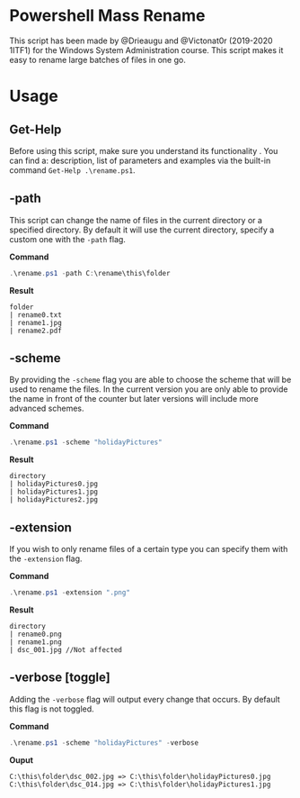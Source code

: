 # Powershell Mass Rename

This script has been made by @Drieaugu and @Victonat0r (2019-2020 1ITF1) for the Windows System Administration course. This script makes it easy to rename large batches of files in one go.

# Usage

## Get-Help

Before using this script, make sure you understand its functionality . You can find a: description, list of parameters and examples via the built-in command `Get-Help .\rename.ps1`.

## -path

This script can change the name of files in the current directory or a specified directory. By default it will use the current directory, specify a custom one with the `-path` flag.

**Command**

```powershell
.\rename.ps1 -path C:\rename\this\folder
```

**Result**

```
folder
| rename0.txt
| rename1.jpg
| rename2.pdf
```

## -scheme

By providing the `-scheme` flag you are able to choose the scheme that will be used to rename the files. In the current version you are only able to provide the name in front of the counter but later versions will include more advanced schemes.

**Command**

```powershell
.\rename.ps1 -scheme "holidayPictures"
```

**Result**

```
directory
| holidayPictures0.jpg
| holidayPictures1.jpg
| holidayPictures2.jpg
```

## -extension

If you wish to only rename files of a certain type you can specify them with the `-extension` flag.

**Command**

```powershell
.\rename.ps1 -extension ".png"
```

**Result**

```
directory
| rename0.png
| rename1.png
| dsc_001.jpg //Not affected
```

## -verbose [toggle]

Adding the `-verbose` flag will output every change that occurs. By default this flag is not toggled.

**Command**

```powershell
.\rename.ps1 -scheme "holidayPictures" -verbose
```

**Ouput**

```
C:\this\folder\dsc_002.jpg => C:\this\folder\holidayPictures0.jpg
C:\this\folder\dsc_014.jpg => C:\this\folder\holidayPictures1.jpg
```
